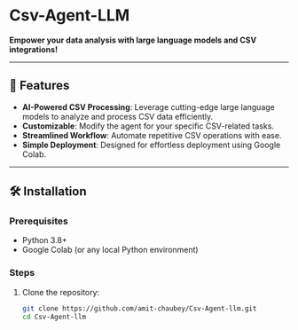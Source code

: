 # Csv-Agent-LLM

**Empower your data analysis with large language models and CSV integrations!**

---

## 🚀 Features

- **AI-Powered CSV Processing**: Leverage cutting-edge large language models to analyze and process CSV data efficiently.
- **Customizable**: Modify the agent for your specific CSV-related tasks.
- **Streamlined Workflow**: Automate repetitive CSV operations with ease.
- **Simple Deployment**: Designed for effortless deployment using Google Colab.

---

## 🛠️ Installation

### Prerequisites

- Python 3.8+
- Google Colab (or any local Python environment)

### Steps

1. Clone the repository:
   ```bash
   git clone https://github.com/amit-chaubey/Csv-Agent-llm.git
   cd Csv-Agent-llm
